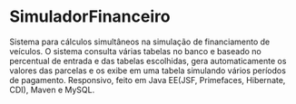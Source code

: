 # SimuladorFinanceiro
Sistema para cálculos simultâneos na simulação de financiamento de veículos. O sistema consulta várias tabelas no banco e baseado no percentual de entrada e das tabelas escolhidas, gera automaticamente os valores das parcelas e os exibe em uma tabela simulando vários períodos de pagamento. Responsivo, feito em Java EE(JSF, Primefaces, Hibernate, CDI), Maven e MySQL.
